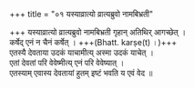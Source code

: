 +++
title = "०१ यस्याव्रात्यो व्रात्यब्रुवो नामबिभ्रती"

+++
यस्याव्रात्यो व्रात्यब्रुवो नामबिभ्रती गृहान् अतिथिर् आगच्छेत् ।  
कर्षेद् एनं न चैनं कर्षेत् । +++(Bhatt. karṣe(t) ।)+++  
एतस्यै देवताया उदकं याचामीत्य् अस्मा उदकं याचेत् ।  
एतां देवतां परि वेवेष्मीत्य् एनं परि वेवेष्यात् ।  
एतस्याम् एवास्य देवतायां हुतम् इष्टं भवति य एवं वेद ॥